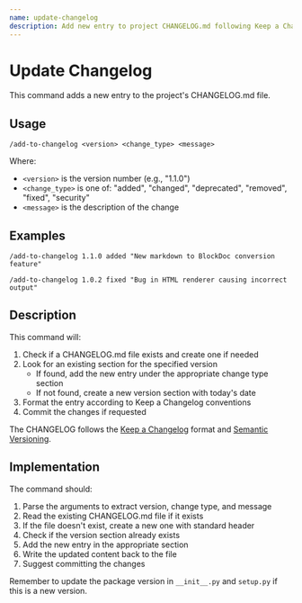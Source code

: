 ```yaml
---
name: update-changelog
description: Add new entry to project CHANGELOG.md following Keep a Changelog format
---
```


# Update Changelog

This command adds a new entry to the project's CHANGELOG.md file.

## Usage

```
/add-to-changelog <version> <change_type> <message>
```

Where:
- `<version>` is the version number (e.g., "1.1.0")
- `<change_type>` is one of: "added", "changed", "deprecated", "removed", "fixed", "security"
- `<message>` is the description of the change

## Examples

```
/add-to-changelog 1.1.0 added "New markdown to BlockDoc conversion feature"
```

```
/add-to-changelog 1.0.2 fixed "Bug in HTML renderer causing incorrect output"
```

## Description

This command will:

1. Check if a CHANGELOG.md file exists and create one if needed
2. Look for an existing section for the specified version
   - If found, add the new entry under the appropriate change type section
   - If not found, create a new version section with today's date
3. Format the entry according to Keep a Changelog conventions
4. Commit the changes if requested

The CHANGELOG follows the [Keep a Changelog](https://keepachangelog.com/) format and [Semantic Versioning](https://semver.org/).

## Implementation

The command should:

1. Parse the arguments to extract version, change type, and message
2. Read the existing CHANGELOG.md file if it exists
3. If the file doesn't exist, create a new one with standard header
4. Check if the version section already exists
5. Add the new entry in the appropriate section
6. Write the updated content back to the file
7. Suggest committing the changes

Remember to update the package version in `__init__.py` and `setup.py` if this is a new version.
